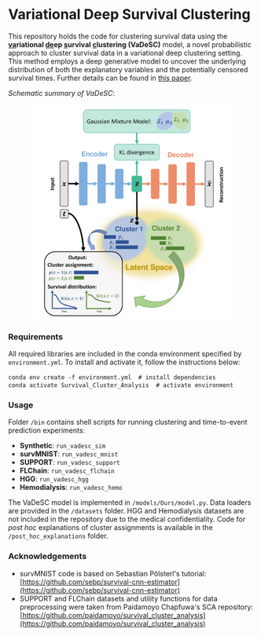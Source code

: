 # Variational Deep Survival Clustering

This repository holds the code for clustering survival data using the **<u>va</u>riational <u>de</u>ep <u>s</u>urvival <u>c</u>lustering (VaDeSC)** model, a novel probabilistic approach to cluster survival data in a variational deep clustering setting. This method employs a deep generative model to uncover the underlying distribution of both the explanatory variables and the potentially censored survival times. Further details can be found in [this paper](https://arxiv.org/abs/2106.05763).

*Schematic summary of VaDeSC*:
<p align="center">
  <img align="middle" src="https://github.com/i6092467/vadesc/blob/main/figures/survival_clustering_schematic.png" alt="schematic summary of VaDeSC" width="400"/>
</p>

### Requirements

All required libraries are included in the conda environment specified by `environment.yml`. To install and activate it, follow the instructions below:

```
conda env create -f environment.yml  # install dependencies
conda activate Survival_Cluster_Analysis  # activate environment
```

### Usage

Folder `/bin` contains shell scripts for running clustering and time-to-event prediction experiments:
- **Synthetic**: `run_vadesc_sim`
- **survMNIST**: `run_vadesc_mnist`
- **SUPPORT**: `run_vadesc_support`
- **FLChain**: `run_vadesc_flchain`
- **HGG**: `run_vadesc_hgg`
- **Hemodialysis**: `run_vadesc_hemo`

The VaDeSC model is implemented in `/models/Ours/model.py`. Data loaders are provided in the `/datasets` folder. HGG and Hemodialysis datasets are not included in the repository due to the medical confidentiality. Code for *post hoc* explanations of cluster assignments is available in the `/post_hoc_explanations` folder.

### Acknowledgements

- survMNIST code is based on Sebastian Pölsterl's tutorial: [https://github.com/sebp/survival-cnn-estimator](https://github.com/sebp/survival-cnn-estimator)
- SUPPORT and FLChain datasets and utility functions for data preprocessing were taken from Paidamoyo Chapfuwa's SCA repository: [https://github.com/paidamoyo/survival_cluster_analysis](https://github.com/paidamoyo/survival_cluster_analysis)

